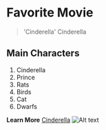 # Favorite Movie
> 'Cinderella' Cinderella

## Main Characters
1. Cinderella
2. Prince
3. Rats
4. Birds
5. Cat
6. Dwarfs


**Learn More** [Cinderella](https://movies.disney.com/cinderella-1950)
![Alt text](https://lumiere-a.akamaihd.net/v1/images/p_cinderella_19892_a4d80660.jpeg?region=0%2C0%2C540%2C810)
